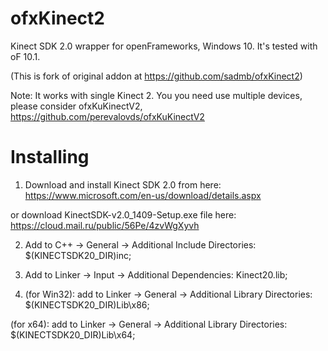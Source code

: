 # ofxKinect2

Kinect SDK 2.0 wrapper for openFrameworks, Windows 10. It's tested with oF 10.1.

(This is fork of original addon at https://github.com/sadmb/ofxKinect2)

Note: It works with single Kinect 2. You you need use multiple devices, please consider ofxKuKinectV2,
https://github.com/perevalovds/ofxKuKinectV2 

# Installing

1. Download and install Kinect SDK 2.0 from here:  
https://www.microsoft.com/en-us/download/details.aspx

or download KinectSDK-v2.0_1409-Setup.exe file here:
https://cloud.mail.ru/public/56Pe/4zvWgXyvh

2. Add to C++ -> General -> Additional Include Directories: $(KINECTSDK20_DIR)inc;  

3. Add to Linker -> Input -> Additional Dependencies: Kinect20.lib;  

4. (for Win32): add to Linker -> General -> Additional Library Directories: $(KINECTSDK20_DIR)Lib\x86;  

(for x64): add to Linker -> General -> Additional Library Directories: $(KINECTSDK20_DIR)Lib\x64;
